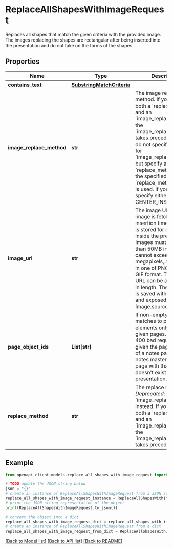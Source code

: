 # ReplaceAllShapesWithImageRequest

Replaces all shapes that match the given criteria with the provided image. The images replacing the shapes are rectangular after being inserted into the presentation and do not take on the forms of the shapes.

## Properties

Name | Type | Description | Notes
------------ | ------------- | ------------- | -------------
**contains_text** | [**SubstringMatchCriteria**](SubstringMatchCriteria.md) |  | [optional] 
**image_replace_method** | **str** | The image replace method. If you specify both a &#x60;replace_method&#x60; and an &#x60;image_replace_method&#x60;, the &#x60;image_replace_method&#x60; takes precedence. If you do not specify a value for &#x60;image_replace_method&#x60;, but specify a value for &#x60;replace_method&#x60;, then the specified &#x60;replace_method&#x60; value is used. If you do not specify either, then CENTER_INSIDE is used. | [optional] 
**image_url** | **str** | The image URL. The image is fetched once at insertion time and a copy is stored for display inside the presentation. Images must be less than 50MB in size, cannot exceed 25 megapixels, and must be in one of PNG, JPEG, or GIF format. The provided URL can be at most 2 kB in length. The URL itself is saved with the image, and exposed via the Image.source_url field. | [optional] 
**page_object_ids** | **List[str]** | If non-empty, limits the matches to page elements only on the given pages. Returns a 400 bad request error if given the page object ID of a notes page or a notes master, or if a page with that object ID doesn&#39;t exist in the presentation. | [optional] 
**replace_method** | **str** | The replace method. *Deprecated*: use &#x60;image_replace_method&#x60; instead. If you specify both a &#x60;replace_method&#x60; and an &#x60;image_replace_method&#x60;, the &#x60;image_replace_method&#x60; takes precedence. | [optional] 

## Example

```python
from openapi_client.models.replace_all_shapes_with_image_request import ReplaceAllShapesWithImageRequest

# TODO update the JSON string below
json = "{}"
# create an instance of ReplaceAllShapesWithImageRequest from a JSON string
replace_all_shapes_with_image_request_instance = ReplaceAllShapesWithImageRequest.from_json(json)
# print the JSON string representation of the object
print(ReplaceAllShapesWithImageRequest.to_json())

# convert the object into a dict
replace_all_shapes_with_image_request_dict = replace_all_shapes_with_image_request_instance.to_dict()
# create an instance of ReplaceAllShapesWithImageRequest from a dict
replace_all_shapes_with_image_request_from_dict = ReplaceAllShapesWithImageRequest.from_dict(replace_all_shapes_with_image_request_dict)
```
[[Back to Model list]](../README.md#documentation-for-models) [[Back to API list]](../README.md#documentation-for-api-endpoints) [[Back to README]](../README.md)


